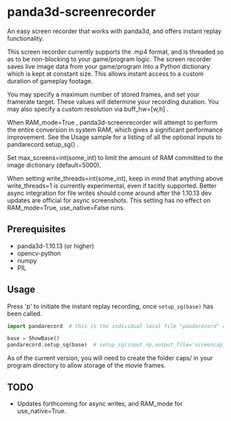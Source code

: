 # panda3d-screenrecorder
An easy screen recorder that works with panda3d, and offers instant replay functionality.

This screen recorder currently supports the .mp4 format, and is threaded so as to be non-blocking to your game/program logic. The screen recorder saves live image data from your game/program into a Python dictionary which is kept at constant size. This allows instant access to a custom duration of gameplay footage.

You may specify a maximum number of stored frames, and set your framerate target. These values will determine your recording duration. You may also specify a custom resolution via buff_hw=[w,h] .

When RAM_mode=True , panda3d-screenrecorder will attempt to perform the entire conversion in system RAM, which gives a significant performance improvement. See the Usage sample for a listing of all the optional inputs to pandarecord.setup_sg() . 

Set max_screens=int(some_int) to limit the amount of RAM committed to the image dictionary (default=5000).

When setting write_threads=int(some_int), keep in mind that anything above write_threads=1 is currently experimental, even if tacitly supported. Better async integration for file writes should come around after the 1.10.13 dev updates are official for async screenshots. This setting has no effect on RAM_mode=True, use_native=False runs.

## Prerequisites
- panda3d-1.10.13 (or higher)
- opencv-python
- numpy
- PIL

## Usage
Press 'p' to initiate the instant replay recording, once `setup_sg(base)` has been called.
```python
import pandarecord  # this is the individual local file "pandarecord" containing the program definitions

base = ShowBase()
pandarecord.setup_sg(base)  # setup_sg(input_np,output_file='screencap_vid',buff_hw=[720,400],use_clock=False,RAM_mode=True,max_screens=5000,cust_fr=60,use_native=False,write_threads=1,capture_key='p')
```

As of the current version, you will need to create the folder caps/ in your program directory to allow storage of the movie frames.

## TODO
- Updates forthcoming for async writes, and RAM_mode for use_native=True.
